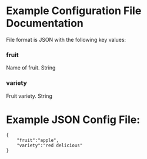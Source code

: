 # Example Configuration File Documentation

File format is JSON with the following key values:

### fruit
 Name of fruit. String

### variety
 Fruit variety. String

# Example JSON Config File:
```
{
    "fruit":"apple",
    "variety":"red delicious"
}
```